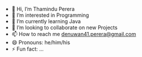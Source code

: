 - 👋 Hi, I’m Thamindu Perera
- 👀 I’m interested in Programming
- 🌱 I’m currently learning Java
- 💞️ I’m looking to collaborate on new Projects
- 📫 How to reach me denuwan41.perera@gmail.com
- 😄 Pronouns: he/him/his
- ⚡ Fun fact: ...

<!---
thamindu314/thamindu314 is a ✨ special ✨ repository because its `README.md` (this file) appears on your GitHub profile.
You can click the Preview link to take a look at your changes.
--->
